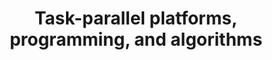 ---
title: Task-parallel platforms, programming, and algorithms
defn: |-
    *Task-parallel platforms* provide a layer of software on top of threads to coordinate, schedule,
    and manage the processors of a multicore. Some task-parallel platforms are built as
    runtime libraries, but others provide full-fledged parallel languages with compiler and runtime support.

    *Task-parallel programming* allows parallelism to be specified in a “processor-oblivious” fashion, where the programmer identifies what computational tasks may run in parallel but does not indicate which thread or processor performs the task.
    Thus, the programmer is freed from worrying about communication protocols, load
    balancing, and other vagaries of thread programming. The task-parallel platform
    contains a scheduler, which automatically load-balances the tasks across the processors, thereby greatly simplifying the programmer’s chore. *Task-parallel algorithms* provide a natural extension to ordinary serial algorithms, allowing performance to be reasoned about mathematically using “work/span analysis.”
---